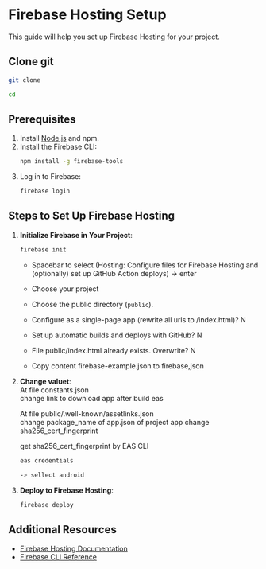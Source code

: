 # Firebase Hosting Setup

This guide will help you set up Firebase Hosting for your project.

## Clone git

```bash
git clone

cd
```

## Prerequisites

1. Install [Node.js](https://nodejs.org/) and npm.
2. Install the Firebase CLI:
   ```bash
   npm install -g firebase-tools
   ```
3. Log in to Firebase:
   ```bash
   firebase login
   ```

## Steps to Set Up Firebase Hosting

1. **Initialize Firebase in Your Project**:

   ```bash
   firebase init
   ```

   - Spacebar to select (Hosting: Configure files for Firebase Hosting and (optionally) set up GitHub Action deploys) -> enter
   - Choose your project
   - Choose the public directory (`public`).
   - Configure as a single-page app (rewrite all urls to /index.html)? N
   - Set up automatic builds and deploys with GitHub? N
   - File public/index.html already exists. Overwrite? N

   - Copy content firebase-example.json to firebase,json

2. **Change valuet**:  
   At file constants.json  
   change link to download app after build eas

   At file public/.well-known/assetlinks.json  
   change package_name of app.json of project app
   change sha256_cert_fingerprint

   get sha256_cert_fingerprint by EAS CLI

   ```bash
   eas credentials

   -> sellect android
   ```

3. **Deploy to Firebase Hosting**:
   ```bash
   firebase deploy
   ```

## Additional Resources

- [Firebase Hosting Documentation](https://firebase.google.com/docs/hosting)
- [Firebase CLI Reference](https://firebase.google.com/docs/cli)

